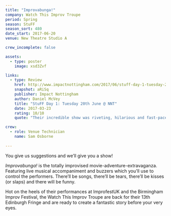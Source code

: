 ```yaml
---
title: "Improvabunga!"
company: Watch This Improv Troupe
period: Spring
season: StuFF
season_sort: 480
date_start: 2017-06-20
venue: New Theatre Studio A

crew_incomplete: false

assets:
  - type: poster
    image: xsd3Zvf

links:
  - type: Review
    href: http://www.impactnottingham.com/2017/06/stuff-day-1-tuesday-20th-june-nnt/
    snapshot: aRiSq
    publisher: Impact Nottingham
    author: Daniel McVey 
    title: "StuFF Day 1: Tuesday 20th June @ NNT"
    date: 2017-03-23
    rating: 10/10
    quote: "Their incredible show was riveting, hilarious and fast-paced; difficult to achieve considering we asked them to create a dystopian epic set in a library! [...] Truly unmissable."

crew:
  - role: Venue Technician
    name: Sam Osborne 
  
---
```


You give us suggestions and we’ll give you a show! 

*Improvabunga!* is the totally improvised movie-adventure-extravaganza. Featuring live musical accompaniment and buzzers which you'll use to control the performers. There’ll be songs, there’ll be tears, there’ll be kisses (or slaps) and there will be funny. 

Hot on the heels of their performances at ImprofestUK and the Birmingham Improv Festival, the Watch This Improv Troupe are back for their 13th Edinburgh Fringe and are ready to create a fantastic story before your very eyes.
